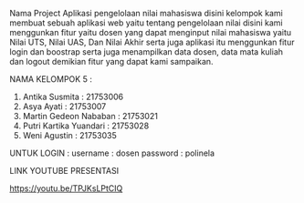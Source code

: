 Nama Project Aplikasi pengelolaan nilai mahasiswa disini kelompok kami membuat sebuah aplikasi web yaitu tentang pengelolaan nilai disini kami menggunkan fitur yaitu dosen yang dapat menginput nilai mahasiswa yaitu Nilai UTS, Nilai UAS, Dan Nilai Akhir serta juga aplikasi itu menggunkan fitur login dan boostrap serta juga menampilkan data dosen, data mata kuliah dan logout demikian fitur yang dapat kami sampaikan.

NAMA KELOMPOK 5 :
1. Antika Susmita           : 21753006
2. Asya Ayati               : 21753007
3. Martin Gedeon Nababan    : 21753021
4. Putri Kartika Yuandari   : 21753028
5. Weni Agustin             : 21753035 

UNTUK LOGIN :
username    : dosen
password    : polinela

LINK YOUTUBE PRESENTASI

https://youtu.be/TPJKsLPtCIQ